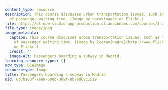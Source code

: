 ```yaml
---
content_type: resource
description: This course discusses urban transportation issues, such as the importance
  of passenger waiting time. (Image by caravinagre on Flickr.)
file: https://ol-ocw-studio-app-production.s3.amazonaws.com/courses/1-201j-transportation-systems-analysis-demand-and-economics-fall-2008/6d7b103f7ee8600b369f8b7ed69c1519_1-201jf08-th.jpg
file_type: image/jpeg
image_metadata:
  caption: This course discusses urban transportation issues, such as the importance
    of passenger waiting time. (Image by [caravinagre](http://www.flickr.com/photos/caravinagre/1397350778/)
    on Flickr.)
  credit: ''
  image-alt: Passengers boarding a subway in Madrid.
learning_resource_types: []
ocw_type: OCWImage
resourcetype: Image
title: Passengers boarding a subway in Madrid
uid: 6d7b103f-7ee8-600b-369f-8b7ed69c1519
---
```

